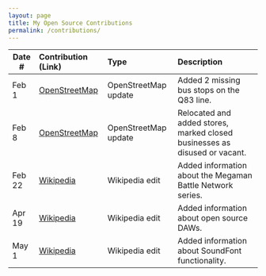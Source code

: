```yaml
---
layout: page
title: My Open Source Contributions
permalink: /contributions/
---
```


<!--
Type of the contribution should be "Wikipedia edit", "OpenStreet Map feature", "Documentation", "Course website", "Blog",
"Browser Add-on", etc.

The description should include a brief summary of what you did.

The link should bring us to a public page that shows your contribution. 

Replace the first row with your own contribution. 

-->





| Date #       | Contribution (Link)  | Type  | Description |
|---|:---|:---|:---|
| Feb 1   | [OpenStreetMap](https://www.openstreetmap.org/changeset/162001195)    | OpenStreetMap update    |   Added 2 missing bus stops on the Q83 line.    |
|   Feb 8  |  [OpenStreetMap](https://www.openstreetmap.org/changeset/162292752#map=19/40.703469/-73.799604)   |  OpenStreetMap update   |   Relocated and added stores, marked closed businesses as disused or vacant.  |
| Feb 22 | [Wikipedia](https://en.wikipedia.org/wiki/Special:Contributions/Jkd341)    |  Wikipedia edit   |   Added information about the Megaman Battle Network series.   |
| Apr 19 | [Wikipedia](https://en.wikipedia.org/wiki/Special:Contributions/Jkd341)    |  Wikipedia edit   |   Added information about open source DAWs.   |
| May 1 | [Wikipedia](https://en.wikipedia.org/wiki/Special:Contributions/Jkd341)    |  Wikipedia edit   |   Added information about SoundFont functionality.   |
